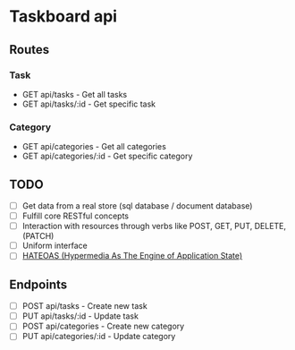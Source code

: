 # Taskboard api

## Routes

### Task
* GET api/tasks - Get all tasks
* GET api/tasks/:id - Get specific task

### Category
* GET api/categories - Get all categories
* GET api/categories/:id - Get specific category

## TODO
- [ ] Get data from a real store (sql database / document database)
- [ ] Fulfill core RESTful concepts
 - [ ] Interaction with resources through verbs like POST, GET, PUT, DELETE, (PATCH)
 - [ ] Uniform interface
 - [ ] [HATEOAS (Hypermedia As The Engine of Application State)](https://en.wikipedia.org/wiki/HATEOAS)
## Endpoints
- [ ] POST api/tasks - Create new task
- [ ] PUT api/tasks/:id - Update task
- [ ] POST api/categories - Create new category
- [ ] PUT api/categories/:id - Update category
